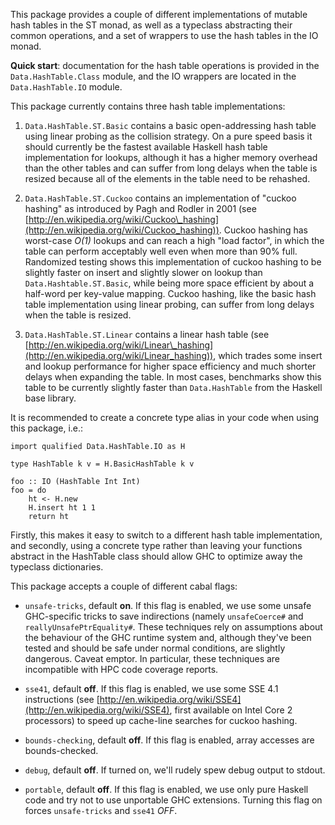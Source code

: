 This package provides a couple of different implementations of mutable hash
tables in the ST monad, as well as a typeclass abstracting their common
operations, and a set of wrappers to use the hash tables in the IO monad.

**Quick start**: documentation for the hash table operations is provided in the
`Data.HashTable.Class` module, and the IO wrappers are located in the
`Data.HashTable.IO` module.

This package currently contains three hash table implementations:

  1. `Data.HashTable.ST.Basic` contains a basic open-addressing hash table
     using linear probing as the collision strategy. On a pure speed basis it
     should currently be the fastest available Haskell hash table
     implementation for lookups, although it has a higher memory overhead
     than the other tables and can suffer from long delays when the table is
     resized because all of the elements in the table need to be rehashed.

  2. `Data.HashTable.ST.Cuckoo` contains an implementation of "cuckoo hashing"
     as introduced by Pagh and Rodler in 2001 (see
     [http://en.wikipedia.org/wiki/Cuckoo\_hashing](http://en.wikipedia.org/wiki/Cuckoo_hashing)).
     Cuckoo hashing has worst-case *O(1)* lookups and can reach a high "load
     factor", in which the table can perform acceptably well even when more
     than 90% full. Randomized testing shows this implementation of cuckoo
     hashing to be slightly faster on insert and slightly slower on lookup than
     `Data.Hashtable.ST.Basic`, while being more space efficient by about a
     half-word per key-value mapping. Cuckoo hashing, like the basic hash table
     implementation using linear probing, can suffer from long delays when the
     table is resized.

  3. `Data.HashTable.ST.Linear` contains a linear hash table (see
     [http://en.wikipedia.org/wiki/Linear\_hashing](http://en.wikipedia.org/wiki/Linear_hashing)),
     which trades some insert and lookup performance for higher space
     efficiency and much shorter delays when expanding the table. In most
     cases, benchmarks show this table to be currently slightly faster than
     `Data.HashTable` from the Haskell base library.

It is recommended to create a concrete type alias in your code when using this
package, i.e.:

    import qualified Data.HashTable.IO as H
    
    type HashTable k v = H.BasicHashTable k v

    foo :: IO (HashTable Int Int)
    foo = do
        ht <- H.new
        H.insert ht 1 1
        return ht

Firstly, this makes it easy to switch to a different hash table implementation,
and secondly, using a concrete type rather than leaving your functions abstract
in the HashTable class should allow GHC to optimize away the typeclass
dictionaries.

This package accepts a couple of different cabal flags:

  * `unsafe-tricks`, default **on**. If this flag is enabled, we use some
    unsafe GHC-specific tricks to save indirections (namely `unsafeCoerce#` and
    `reallyUnsafePtrEquality#`. These techniques rely on assumptions about the
    behaviour of the GHC runtime system and, although they've been tested and
    should be safe under normal conditions, are slightly dangerous. Caveat
    emptor. In particular, these techniques are incompatible with HPC code
    coverage reports.

  * `sse41`, default **off**. If this flag is enabled, we use some SSE 4.1
    instructions (see
    [http://en.wikipedia.org/wiki/SSE4](http://en.wikipedia.org/wiki/SSE4),
    first available on Intel Core 2 processors) to speed up cache-line searches
    for cuckoo hashing.

  * `bounds-checking`, default **off**. If this flag is enabled, array accesses
    are bounds-checked.

  * `debug`, default **off**. If turned on, we'll rudely spew debug output to
    stdout.

  * `portable`, default **off**. If this flag is enabled, we use only pure
    Haskell code and try not to use unportable GHC extensions. Turning this
    flag on forces `unsafe-tricks` and `sse41` *OFF*.
